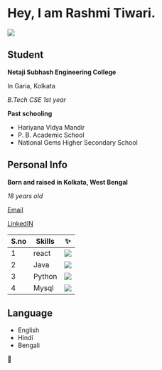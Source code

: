 # Hey, I am Rashmi Tiwari.

![](https://github.com/the-dumbest/DAY3/blob/main/2021-09-30.png)

## Student

**Netaji Subhash Engineering College**

In Garia, Kolkata

*B.Tech CSE 1st year*

**Past schooling**
- Hariyana Vidya Mandir
- P. B. Academic School
- National Gems Higher Secondary School

## Personal Info

**Born and raised in Kolkata, West Bengal**

*18 years old*

[Email]()

[LinkedIN](https://www.linkedin.com/in/rashmi-tiwari-445129179/)

|S.no|Skills| ✨|
|---|---|---|
|1|react|<img src="https://img.icons8.com/material-outlined/50/000000/github.png"/>|
|2|Java|<img src="https://img.icons8.com/color/48/000000/java-coffee-cup-logo--v1.png"/>|
|3|Python|<img src="https://img.icons8.com/color/48/000000/python--v1.png"/>|
|4|Mysql|<img src="https://img.icons8.com/ios/50/000000/mysql-logo.png"/>|

## Language
- English
- Hindi
- Bengali



:wave:
